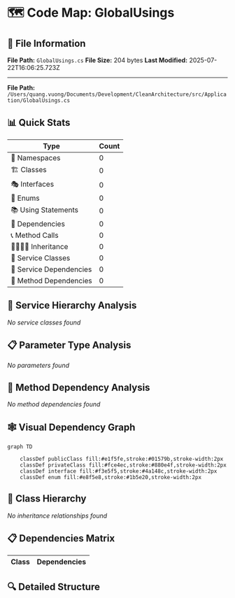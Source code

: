 # 🗺️ Code Map: GlobalUsings

## 📁 File Information

**File Path:** `GlobalUsings.cs`
**File Size:** 204 bytes
**Last Modified:** 2025-07-22T16:06:25.723Z

---


**File Path:** `/Users/quang.vuong/Documents/Development/CleanArchitecture/src/Application/GlobalUsings.cs`

## 📊 Quick Stats

| Type | Count |
|------|-------|
| 📁 Namespaces | 0 |
| 🏗️ Classes | 0 |
| 🎭 Interfaces | 0 |
| 📝 Enums | 0 |
| 📚 Using Statements | 0 |
| 🔗 Dependencies | 0 |
| 📞 Method Calls | 0 |
| 👨‍👩‍👧‍👦 Inheritance | 0 |
| 🔧 Service Classes | 0 |
| 💉 Service Dependencies | 0 |
| 🎯 Method Dependencies | 0 |

## 🔧 Service Hierarchy Analysis

*No service classes found*

## 📋 Parameter Type Analysis

*No parameters found*

## 🎯 Method Dependency Analysis

*No method dependencies found*

## 🕸️ Visual Dependency Graph

```mermaid
graph TD

    classDef publicClass fill:#e1f5fe,stroke:#01579b,stroke-width:2px
    classDef privateClass fill:#fce4ec,stroke:#880e4f,stroke-width:2px
    classDef interface fill:#f3e5f5,stroke:#4a148c,stroke-width:2px
    classDef enum fill:#e8f5e8,stroke:#1b5e20,stroke-width:2px
```

## 🌳 Class Hierarchy

*No inheritance relationships found*

## 📋 Dependencies Matrix

| Class | Dependencies |
|-------|---------------|

## 🔍 Detailed Structure

